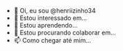 - 👋 Oi, eu sou @henriizinho34
- 👀 Estou interessado em...
- 🌱 Estou aprendendo...
- 💞️ Estou procurando colaborar em...
- 📫 Como chegar até mim...

<!---
henriizinho34/henriizinho34 é um repositório ✨ especial ✨ porque seu `README.md` (este arquivo) aparece no seu perfil do GitHub.
Você pode clicar no link Visualizar para dar uma olhada nas suas alterações.
--->
